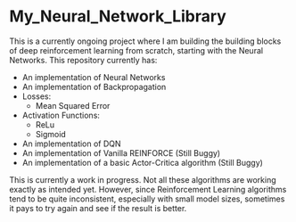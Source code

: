 # My_Neural_Network_Library

This is a currently ongoing project where I am building the building blocks of deep reinforcement learning from scratch, starting with the Neural Networks. 
This repository currently has:
- An implementation of Neural Networks
- An implementation of Backpropagation
- Losses:
  - Mean Squared Error
- Activation Functions:
  - ReLu
  - Sigmoid
- An implementation of DQN
- An implementation of Vanilla REINFORCE (Still Buggy)
- An implementation of a basic Actor-Critica algorithm (Still Buggy)

This is currently a work in progress. Not all these algorithms are working exactly as intended yet. However, since Reinforcement Learning algorithms tend to be quite inconsistent, especially with small model sizes, sometimes it pays to try again and see if the result is better.
